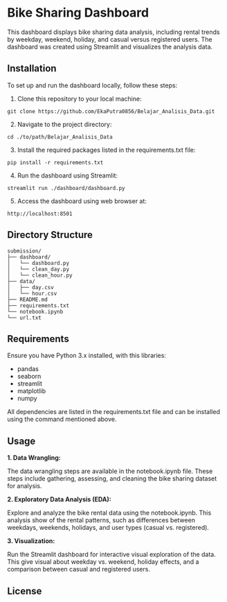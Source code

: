 # Bike Sharing Dashboard 
This dashboard displays bike sharing data analysis, including rental trends by weekday, weekend, holiday, and casual versus registered users. The dashboard was created using Streamlit and visualizes the analysis data.

## Installation
To set up and run the dashboard locally, follow these steps:

1. Clone this repository to your local machine:
```
git clone https://github.com/EkaPutra0856/Belajar_Analisis_Data.git
```
2. Navigate to the project directory:
```
cd ./to/path/Belajar_Analisis_Data
```
3. Install the required packages listed in the requirements.txt file:
```
pip install -r requirements.txt
```
4. Run the dashboard using Streamlit:
```
streamlit run ./dashboard/dashboard.py
```
5. Access the dashboard using web browser at:
```
http://localhost:8501
```

## Directory Structure
```
submission/
├── dashboard/
│   └── dashboard.py  
│   └── clean_day.py 
│   └── clean_hour.py 
├── data/
│   ├── day.csv        
│   └── hour.csv       
├── README.md                
├── requirements.txt        
└── notebook.ipynb   
└── url.txt
```

## Requirements
Ensure you have Python 3.x installed, with this libraries:

- pandas
- seaborn
- streamlit
- matplotlib
- numpy

All dependencies are listed in the requirements.txt file and can be installed using the command mentioned above.

## Usage
**1. Data Wrangling:**

The data wrangling steps are available in the notebook.ipynb file. These steps include gathering, assessing, and cleaning the bike sharing dataset for analysis.

**2. Exploratory Data Analysis (EDA):**

Explore and analyze the bike rental data using the notebook.ipynb. This analysis show of the rental patterns, such as differences between weekdays, weekends, holidays, and user types (casual vs. registered).

**3. Visualization:**

Run the Streamlit dashboard for interactive visual exploration of the data. This give visual about weekday vs. weekend, holiday effects, and a comparison between casual and registered users.

## License
